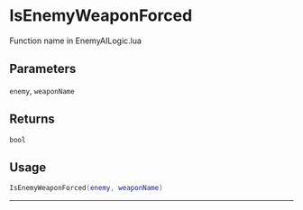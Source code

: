 # IsEnemyWeaponForced
Function name in EnemyAILogic.lua
## Parameters
`enemy`, `weaponName`
## Returns
`bool`
## Usage
```lua
IsEnemyWeaponForced(enemy, weaponName)
```
---
